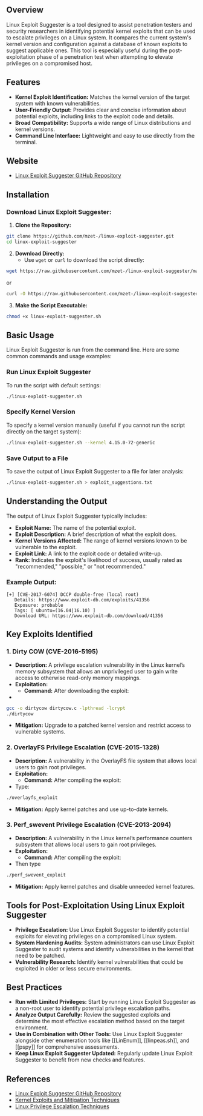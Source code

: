 ## Overview
Linux Exploit Suggester is a tool designed to assist penetration testers and security researchers in identifying potential kernel exploits that can be used to escalate privileges on a Linux system. It compares the current system's kernel version and configuration against a database of known exploits to suggest applicable ones. This tool is especially useful during the post-exploitation phase of a penetration test when attempting to elevate privileges on a compromised host.

## Features
- **Kernel Exploit Identification:** Matches the kernel version of the target system with known vulnerabilities.
- **User-Friendly Output:** Provides clear and concise information about potential exploits, including links to the exploit code and details.
- **Broad Compatibility:** Supports a wide range of Linux distributions and kernel versions.
- **Command Line Interface:** Lightweight and easy to use directly from the terminal.

## Website
- [Linux Exploit Suggester GitHub Repository](https://github.com/mzet-/linux-exploit-suggester)

## Installation

### Download Linux Exploit Suggester:
1. **Clone the Repository:**


``` sh
git clone https://github.com/mzet-/linux-exploit-suggester.git
cd linux-exploit-suggester
```


2. **Download Directly:**
   - Use `wget` or `curl` to download the script directly:


```sh
wget https://raw.githubusercontent.com/mzet-/linux-exploit-suggester/master/linux-exploit-suggester.sh
```
   
   or
   
```sh
curl -O https://raw.githubusercontent.com/mzet-/linux-exploit-suggester/master/linux-exploit-suggester.sh
```

3. **Make the Script Executable:**

```sh
chmod +x linux-exploit-suggester.sh
```

## Basic Usage
Linux Exploit Suggester is run from the command line. Here are some common commands and usage examples:

### Run Linux Exploit Suggester
To run the script with default settings:
```sh
./linux-exploit-suggester.sh
```

### Specify Kernel Version
To specify a kernel version manually (useful if you cannot run the script directly on the target system):
```sh
./linux-exploit-suggester.sh --kernel 4.15.0-72-generic
```

### Save Output to a File
To save the output of Linux Exploit Suggester to a file for later analysis:
```sh
./linux-exploit-suggester.sh > exploit_suggestions.txt
```

## Understanding the Output
The output of Linux Exploit Suggester typically includes:

- **Exploit Name:** The name of the potential exploit.
- **Exploit Description:** A brief description of what the exploit does.
- **Kernel Versions Affected:** The range of kernel versions known to be vulnerable to the exploit.
- **Exploit Link:** A link to the exploit code or detailed write-up.
- **Rank:** Indicates the exploit's likelihood of success, usually rated as "recommended," "possible," or "not recommended."

### Example Output:

```plaintext
[+] [CVE-2017-6074] DCCP double-free (local root)
   Details: https://www.exploit-db.com/exploits/41356
   Exposure: probable
   Tags: [ ubuntu=(16.04|16.10) ]
   Download URL: https://www.exploit-db.com/download/41356
```

## Key Exploits Identified

### 1. Dirty COW (CVE-2016-5195)
   - **Description:** A privilege escalation vulnerability in the Linux kernel’s memory subsystem that allows an unprivileged user to gain write access to otherwise read-only memory mappings.
   - **Exploitation:**
     - **Command:** After downloading the exploit:
 - 
```sh
gcc -o dirtycow dirtycow.c -lpthread -lcrypt
./dirtycow
```
   - **Mitigation:** Upgrade to a patched kernel version and restrict access to vulnerable systems.

### 2. OverlayFS Privilege Escalation (CVE-2015-1328)
   - **Description:** A vulnerability in the OverlayFS file system that allows local users to gain root privileges.
   - **Exploitation:**
     - **Command:** After compiling the exploit:
 - Type:
```sh
./overlayfs_exploit
```
   - **Mitigation:** Apply kernel patches and use up-to-date kernels.

### 3. Perf_swevent Privilege Escalation (CVE-2013-2094)
   - **Description:** A vulnerability in the Linux kernel’s performance counters subsystem that allows local users to gain root privileges.
   - **Exploitation:**
     - **Command:** After compiling the exploit:
 - Then type
```sh
./perf_swevent_exploit
```
   - **Mitigation:** Apply kernel patches and disable unneeded kernel features.

## Tools for Post-Exploitation Using Linux Exploit Suggester

- **Privilege Escalation:** Use Linux Exploit Suggester to identify potential exploits for elevating privileges on a compromised Linux system.
- **System Hardening Audits:** System administrators can use Linux Exploit Suggester to audit systems and identify vulnerabilities in the kernel that need to be patched.
- **Vulnerability Research:** Identify kernel vulnerabilities that could be exploited in older or less secure environments.

## Best Practices
- **Run with Limited Privileges:** Start by running Linux Exploit Suggester as a non-root user to identify potential privilege escalation paths.
- **Analyze Output Carefully:** Review the suggested exploits and determine the most effective escalation method based on the target environment.
- **Use in Combination with Other Tools:** Use Linux Exploit Suggester alongside other enumeration tools like [[LinEnum]], [[linpeas.sh]], and [[pspy]] for comprehensive assessments.
- **Keep Linux Exploit Suggester Updated:** Regularly update Linux Exploit Suggester to benefit from new checks and features.

## References
- [Linux Exploit Suggester GitHub Repository](https://github.com/mzet-/linux-exploit-suggester)
- [Kernel Exploits and Mitigation Techniques](https://www.kernel.org/doc/html/latest/admin-guide/kernel-livepatch.html)
- [Linux Privilege Escalation Techniques](https://www.hackingarticles.in/linux-privilege-escalation/)
